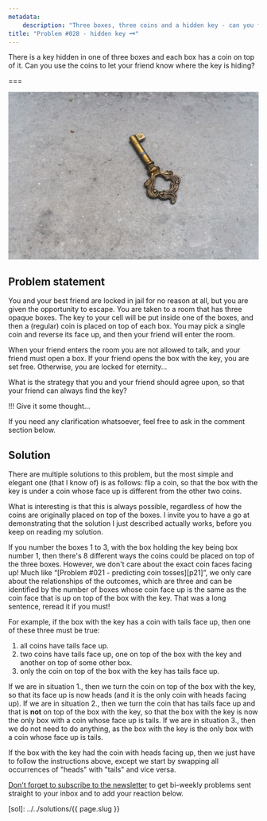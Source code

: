 ```yaml
---
metadata:
    description: "Three boxes, three coins and a hidden key - can you find it?"
title: "Problem #028 - hidden key 🗝️"
---
```


There is a key hidden in one of three boxes and each box has a coin on top of it.
Can you use the coins to let your friend know where the key is hiding?

===

![A photograph of a key, by Aneta Pawlik on Unsplash.](thumbnail.jpg)


## Problem statement

You and your best friend are locked in jail for no reason at all, but you are
given the opportunity to escape.
You are taken to a room that has three opaque boxes.
The key to your cell will be put inside one of the boxes, and then a (regular)
coin is placed on top of each box.
You may pick a single coin and reverse its face up,
and then your friend will enter the room.

When your friend enters the room you are not allowed to talk, and your friend
must open a box.
If your friend opens the box with the key, you are set free.
Otherwise, you are locked for eternity...

What is the strategy that you and your friend should agree upon, so that
your friend can always find the key?

!!! Give it some thought...

If you need any clarification whatsoever, feel free to ask in the comment section below.


## Solution

There are multiple solutions to this problem, but the most simple and elegant one (that I know of) is as follows:
flip a coin, so that the box with the key is under a coin whose face
up is different from the other two coins.

What is interesting is that this is always possible,
regardless of how the coins are originally placed on top of the boxes.
I invite you to have a go at demonstrating that the solution
I just described actually works, before you keep on reading
my solution.

If you number the boxes $1$ to $3$, with the box holding the key being
box number $1$, then there's $8$ different ways the coins could be
placed on top of the three boxes.
However, we don't care about the exact coin faces facing up!
Much like “[Problem #021 - predicting coin tosses][p21]”, we only
care about the relationships of the outcomes, which are three
and can be identified by the number of boxes whose coin face up is the same
as the coin face that is up on top of the box with the key.
That was a long sentence, reread it if you must!

For example, if the box with the key has a coin with tails face up, then one
of these three must be true:

 1. all coins have tails face up.
 2. two coins have tails face up, one on top of the box with the key and another
on top of some other box.
 3. only the coin on top of the box with the key has tails face up.

If we are in situation 1., then we turn the coin on top of the box with the key,
so that its face up is now heads (and it is the only coin with heads facing up).
If we are in situation 2., then we turn the coin that has tails face up and that
is **not** on top of the box with the key, so that the box with the key is now
the only box with a coin whose face up is tails.
If we are in situation 3., then we do not need to do anything, as the box with
the key is the only box with a coin whose face up is tails.

If the box with the key had the coin with heads facing up, then we just have to
follow the instructions above, except we start by swapping all occurrences of
"heads" with "tails" and vice versa.


[Don't forget to subscribe to the newsletter][subscribe] to get bi-weekly
problems sent straight to your inbox and to add your reaction below.

[subscribe]: https://mathspp.com/subscribe
[sol]: ../../solutions/{{ page.slug }}
